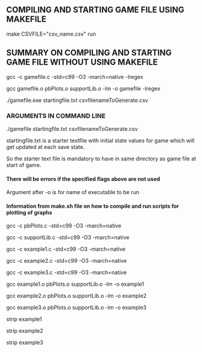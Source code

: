 ## COMPILING AND STARTING GAME FILE USING MAKEFILE

make CSVFILE="csv_name.csv" run

## SUMMARY ON COMPILING AND STARTING GAME FILE WITHOUT USING MAKEFILE

gcc -c gamefile.c -std=c99 -O3 -march=native -lregex

gcc gamefile.o pbPlots.o supportLib.o -lm -o gamefile -lregex

./gamefile.exe startingfile.txt csvfilenameToGenerate.csv

### ARGUMENTS IN COMMAND LINE

./gamefile startingfile.txt csvfilenameToGenerate.csv

startingfile.txt is a starter textfile with initial state values for game which will get updated at each save state.

So the starter text file is mandatory to have in same directory as game file at start of game.

#### There will be errors if the specified flags above are not used

Argument after -o is for name of executable to be run

#### Information from make.sh file on how to compile and run scripts for plotting of graphs

gcc -c pbPlots.c -std=c99 -O3 -march=native

gcc -c supportLib.c -std=c99 -O3 -march=native

gcc -c example1.c -std=c99 -O3 -march=native

gcc -c example2.c -std=c99 -O3 -march=native

gcc -c example3.c -std=c99 -O3 -march=native

gcc example1.o pbPlots.o supportLib.o -lm -o example1

gcc example2.o pbPlots.o supportLib.o -lm -o example2

gcc example3.o pbPlots.o supportLib.o -lm -o example3

strip example1

strip example2

strip example3
